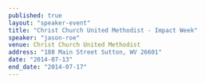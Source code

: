 ```yaml
---
published: true
layout: "speaker-event"
title: "Christ Church United Methodist - Impact Week"
speaker: "jason-roe"
venue: Christ Church United Methodist
address: "188 Main Street Sutton, WV 26601"
date: "2014-07-13"
end_date: "2014-07-17"
---
```



